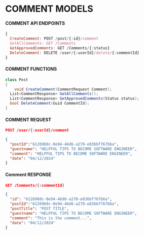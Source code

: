 # COMMENT MODELS

#### COMMENT API ENDPOINTS
```js
{
  CreateComment: POST /post/{:id}/comment
  GetAllComments: GET /Comments
  GetApprovedComments: GET /Comments/{:status}
  DeleteComment: DELETE /user/{:userId}/delete/{:commentId}
}
```

#### COMMENT FUNCTIONS
```csharp
class Post
{
	void CreateComment(CommentRequest Comment);
  List<CommentResponse> GetAllComments();
  List<CommentResponse> GetApprovedComments(Status status);
  bool DeleteComment(Guid CommentId);
}
```

#### COMMENT REQUEST
```json
POST /user/{:userId}/comment
```
```json
{
  "postId":"6126960c-0e94-46d6-a270-e836bf767b6a",
  "guestname": "HELPFUL TIPS TO BECOME SOFTWARE ENGINEER",
  "comment": "HELPFUL TIPS TO BECOME SOFTWARE ENGINEER",
  "date": "04/12/2024"
}
```


#### Comment RESPONSE
```json
GET /Comments/{:commentId}
```

```json
{
  "id": "6126960c-0e94-46d6-a270-e836bf767b6a",
  "postId":"6126960c-0e94-46d6-a270-e836bf767b6a",
  "postTitle": "POST TITLE",
  "guestname": "HELPFUL TIPS TO BECOME SOFTWARE ENGINEER",
  "comment": "This is the comment...",
  "date": "04/12/2024"
}
```
